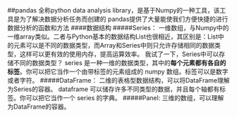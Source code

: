 ##pandas
全称python data analysis library，是基于Numpy的一种工具，该工具是为了解决数据分析任务而创建的
pandas提供了大量能使我们方便快捷的进行数据分析的函数和方法
####数据结构
#####Series：
一维数组，与Numpy中的一维array类似。二者与Python基本的数据结构List也很相近，其区别是：List中的元素可以是不同的数据类型，而Array和Series中则只允许存储相同的数据类型，这样可以更有效的使用内存，提高运算效率。
我试了一下，Series中可以存储不同的数据类型？
series 是一种一维的数据类型，其中的**每个元素都有各自的标签**。你可以把它当作一个由带标签的元素组成的 numpy 数组。标签可以是数字或者字符。
#####DataFrame：
二维的表格型数据结构，可以将DataFrame理解为Series的容器。
dataframe 可以储存许多不同类型的数据，并且每个轴都有标签。你可以把它当作一个 series 的字典。
#####Panel:
三维的数组，可以理解为DataFrame的容器。
